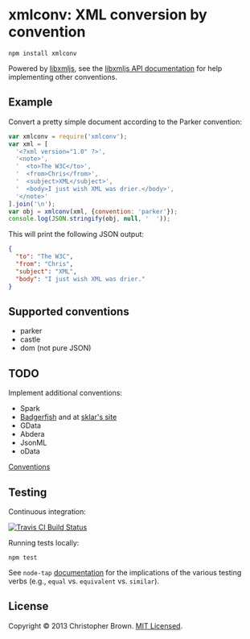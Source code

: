 # xmlconv: XML conversion by convention

    npm install xmlconv

Powered by [libxmljs](https://github.com/polotek/libxmljs), see the [libxmljs API documentation](https://github.com/polotek/libxmljs/tree/master/docs/api) for help implementing other conventions.

## Example

Convert a pretty simple document according to the Parker convention:

```javascript
var xmlconv = require('xmlconv');
var xml = [
  '<?xml version="1.0" ?>',
  '<note>',
  '  <to>The W3C</to>',
  '  <from>Chris</from>',
  '  <subject>XML</subject>',
  '  <body>I just wish XML was drier.</body>',
  '</note>'
].join('\n');
var obj = xmlconv(xml, {convention: 'parker'});
console.log(JSON.stringify(obj, null, '  '));
```

This will print the following JSON output:

```json
{
  "to": "The W3C",
  "from": "Chris",
  "subject": "XML",
  "body": "I just wish XML was drier."
}
```

## Supported conventions

* parker
* castle
* dom (not pure JSON)

## TODO

Implement additional conventions:

* Spark
* [Badgerfish](http://dropbox.ashlock.us/open311/json-xml/) and at [sklar's site](http://www.sklar.com/badgerfish/)
* GData
* Abdera
* JsonML
* oData

[Conventions](http://wiki.open311.org/JSON_and_XML_Conversion)

## Testing

Continuous integration:

[![Travis CI Build Status](https://travis-ci.org/chbrown/xmlconv.png?branch=master)](https://travis-ci.org/chbrown/xmlconv)

Running tests locally:

    npm test

See `node-tap` [documentation](https://github.com/isaacs/node-tap/blob/master/lib/tap-assert.js) for the implications of the various testing verbs (e.g., `equal` vs. `equivalent` vs. `similar`).

## License

Copyright © 2013 Christopher Brown. [MIT Licensed](LICENSE).
